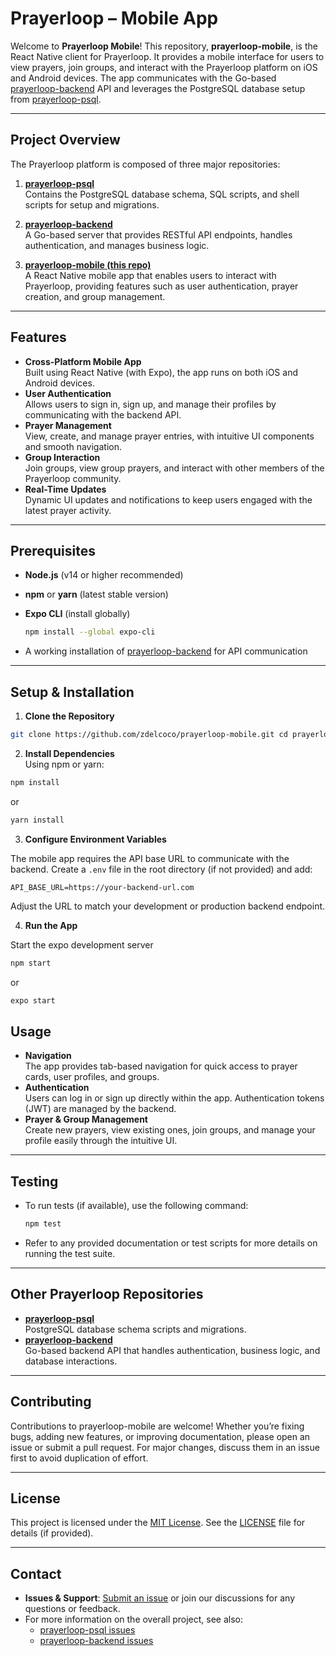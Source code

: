 # Prayerloop – Mobile App

Welcome to **Prayerloop Mobile**! This repository, **prayerloop-mobile**, is the React Native client for Prayerloop. It provides a mobile interface for users to view prayers, join groups, and interact with the Prayerloop platform on iOS and Android devices. The app communicates with the Go-based [prayerloop-backend](https://github.com/zdelcoco/prayerloop-backend) API and leverages the PostgreSQL database setup from [prayerloop-psql](https://github.com/zdelcoco/prayerloop-psql).

---

## Project Overview

The Prayerloop platform is composed of three major repositories:

1. **[prayerloop-psql](https://github.com/zdelcoco/prayerloop-psql)**  
   Contains the PostgreSQL database schema, SQL scripts, and shell scripts for setup and migrations.

2. **[prayerloop-backend](https://github.com/zdelcoco/prayerloop-backend)**  
   A Go-based server that provides RESTful API endpoints, handles authentication, and manages business logic.

3. **[prayerloop-mobile (this repo)](https://github.com/zdelcoco/prayerloop-mobile)**  
   A React Native mobile app that enables users to interact with Prayerloop, providing features such as user authentication, prayer creation, and group management.

---

## Features

- **Cross-Platform Mobile App**  
  Built using React Native (with Expo), the app runs on both iOS and Android devices.
- **User Authentication**  
  Allows users to sign in, sign up, and manage their profiles by communicating with the backend API.
- **Prayer Management**  
  View, create, and manage prayer entries, with intuitive UI components and smooth navigation.
- **Group Interaction**  
  Join groups, view group prayers, and interact with other members of the Prayerloop community.
- **Real-Time Updates**  
  Dynamic UI updates and notifications to keep users engaged with the latest prayer activity.

---

## Prerequisites

- **Node.js** (v14 or higher recommended)
- **npm** or **yarn** (latest stable version)
- **Expo CLI** (install globally)

  ```bash
  npm install --global expo-cli
  ```

- A working installation of [prayerloop-backend](https://github.com/zdelcoco/prayerloop-backend) for API communication

---

## Setup & Installation

1. **Clone the Repository**

```bash
git clone https://github.com/zdelcoco/prayerloop-mobile.git cd prayerloop-mobile
```

2. **Install Dependencies**  
   Using npm or yarn:

```bash
npm install
```

or

```bash
yarn install
```

3. **Configure Environment Variables**

The mobile app requires the API base URL to communicate with the backend. Create a `.env` file in the root directory (if not provided) and add:

```env
API_BASE_URL=https://your-backend-url.com
```

Adjust the URL to match your development or production backend endpoint.

4. **Run the App**

Start the expo development server

```bash
npm start
```

or

```bash
expo start
```

## Usage

- **Navigation**  
  The app provides tab-based navigation for quick access to prayer cards, user profiles, and groups.
- **Authentication**  
  Users can log in or sign up directly within the app. Authentication tokens (JWT) are managed by the backend.
- **Prayer & Group Management**  
  Create new prayers, view existing ones, join groups, and manage your profile easily through the intuitive UI.

---

## Testing

- To run tests (if available), use the following command:

  ```bash
  npm test
  ```

- Refer to any provided documentation or test scripts for more details on running the test suite.

---

## Other Prayerloop Repositories

- **[prayerloop-psql](https://github.com/zdelcoco/prayerloop-psql)**  
  PostgreSQL database schema scripts and migrations.
- **[prayerloop-backend](https://github.com/zdelcoco/prayerloop-backend)**  
  Go-based backend API that handles authentication, business logic, and database interactions.

---

## Contributing

Contributions to prayerloop-mobile are welcome! Whether you’re fixing bugs, adding new features, or improving documentation, please open an issue or submit a pull request. For major changes, discuss them in an issue first to avoid duplication of effort.

---

## License

This project is licensed under the [MIT License](https://opensource.org/licenses/MIT). See the [LICENSE](LICENSE) file for details (if provided).

---

## Contact

- **Issues & Support**: [Submit an issue](https://github.com/zdelcoco/prayerloop-mobile/issues) or join our discussions for any questions or feedback.
- For more information on the overall project, see also:
  - [prayerloop-psql issues](https://github.com/zdelcoco/prayerloop-psql/issues)
  - [prayerloop-backend issues](https://github.com/zdelcoco/prayerloop-backend/issues)
